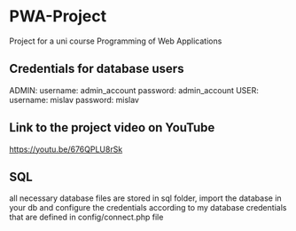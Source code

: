 # PWA-Project
Project for a uni course Programming of Web Applications

## Credentials for database users
ADMIN:
username: admin_account
password: admin_account
USER:
username: mislav
password: mislav

## Link to the project video on YouTube
https://youtu.be/676QPLU8rSk

## SQL 
all necessary database files are stored in sql folder, import the database in your db and configure the credentials according to my database credentials that are defined in config/connect.php file
